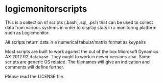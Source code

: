 # logicmonitorscripts

This is a collection of scripts (.bash, .sql, .ps1) that can be used to collect data from various systems in order to
display stats in a monitoring platform such as Logicmonitor.

All scripts return data in a numerical tabular/matrix format as keypairs

Most scripts are built to work against the out of the box Microsoft Dynamics AX 2012 R2 database. They ought to work in newer
versions also. Some scripts are generic OS related. The filenames will give an indication and comments will define further.

Please read the LICENSE file.
